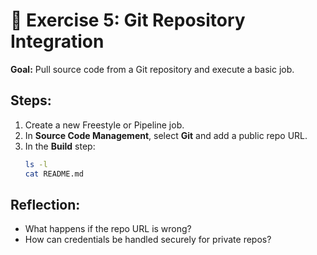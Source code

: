 # 🧪 Exercise 5: Git Repository Integration

**Goal:** Pull source code from a Git repository and execute a basic job.

## Steps:
1. Create a new Freestyle or Pipeline job.
2. In **Source Code Management**, select **Git** and add a public repo URL.
3. In the **Build** step:
   ```bash
   ls -l
   cat README.md
   ```

## Reflection:
- What happens if the repo URL is wrong?
- How can credentials be handled securely for private repos?

